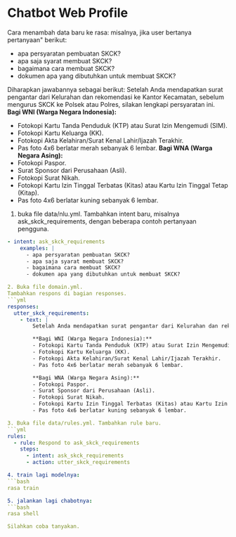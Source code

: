 # Chatbot Web Profile
Cara menambah data baru ke rasa:
misalnya, jika user bertanya pertanyaan" berikut:
- apa persyaratan pembuatan SKCK?
- apa saja syarat membuat SKCK?
- bagaimana cara membuat SKCK?
- dokumen apa yang dibutuhkan untuk membuat SKCK?

Diharapkan jawabannya sebagai berikut:
Setelah Anda mendapatkan surat pengantar dari Kelurahan dan rekomendasi ke Kantor Kecamatan, sebelum mengurus SKCK ke Polsek atau Polres, silakan lengkapi persyaratan ini.
  **Bagi WNI (Warga Negara Indonesia):**
  - Fotokopi Kartu Tanda Penduduk (KTP) atau Surat Izin Mengemudi (SIM).
  - Fotokopi Kartu Keluarga (KK).
  - Fotokopi Akta Kelahiran/Surat Kenal Lahir/Ijazah Terakhir.
  - Pas foto 4x6 berlatar merah sebanyak 6 lembar.
  **Bagi WNA (Warga Negara Asing):**
  - Fotokopi Paspor.
  - Surat Sponsor dari Perusahaan (Asli).
  - Fotokopi Surat Nikah.
  - Fotokopi Kartu Izin Tinggal Terbatas (Kitas) atau Kartu Izin Tinggal Tetap (Kitap).
  - Pas foto 4x6 berlatar kuning sebanyak 6 lembar.

1. buka file data/nlu.yml.
Tambahkan intent baru, misalnya ask_skck_requirements, dengan beberapa contoh pertanyaan pengguna.
```yml
- intent: ask_skck_requirements
    examples: |
      - apa persyaratan pembuatan SKCK?
      - apa saja syarat membuat SKCK?
      - bagaimana cara membuat SKCK?
      - dokumen apa yang dibutuhkan untuk membuat SKCK?

2. Buka file domain.yml.
Tambahkan respons di bagian responses.
```yml
responses:
  utter_skck_requirements:
    - text: |
        Setelah Anda mendapatkan surat pengantar dari Kelurahan dan rekomendasi ke Kantor Kecamatan, sebelum mengurus SKCK ke Polsek atau Polres, silakan lengkapi persyaratan ini.

        **Bagi WNI (Warga Negara Indonesia):**
        - Fotokopi Kartu Tanda Penduduk (KTP) atau Surat Izin Mengemudi (SIM).
        - Fotokopi Kartu Keluarga (KK).
        - Fotokopi Akta Kelahiran/Surat Kenal Lahir/Ijazah Terakhir.
        - Pas foto 4x6 berlatar merah sebanyak 6 lembar.

        **Bagi WNA (Warga Negara Asing):**
        - Fotokopi Paspor.
        - Surat Sponsor dari Perusahaan (Asli).
        - Fotokopi Surat Nikah.
        - Fotokopi Kartu Izin Tinggal Terbatas (Kitas) atau Kartu Izin Tinggal Tetap (Kitap).
        - Pas foto 4x6 berlatar kuning sebanyak 6 lembar.

3. Buka file data/rules.yml. Tambahkan rule baru.
```yml
rules:
  - rule: Respond to ask_skck_requirements
    steps:
      - intent: ask_skck_requirements
      - action: utter_skck_requirements

4. train lagi modelnya:
```bash
rasa train

5. jalankan lagi chabotnya:
```bash
rasa shell

Silahkan coba tanyakan.
